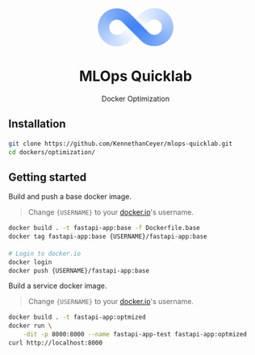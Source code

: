 <p align="center"><img width="150" src="../../assets/logo.png" alt="ops" /></p>
<h1 align="center">MLOps Quicklab</h1>
<p align="center">Docker Optimization</p>

## Installation

```bash
git clone https://github.com/KennethanCeyer/mlops-quicklab.git
cd dockers/optimization/
```

## Getting started

Build and push a base docker image.

> Change `{USERNAME}` to your [docker.io](https://docker.io/)'s username.

```bash
docker build . -t fastapi-app:base -f Dockerfile.base
docker tag fastapi-app:base {USERNAME}/fastapi-app:base

# Login to docker.io
docker login
docker push {USERNAME}/fastapi-app:base
```

Build a service docker image.

> Change `{USERNAME}` to your [docker.io](https://docker.io/)'s username.

```bash
docker build . -t fastapi-app:optmized
docker run \
    -dit -p 8000:8000 --name fastapi-app-test fastapi-app:optmized
curl http://localhost:8000
```
